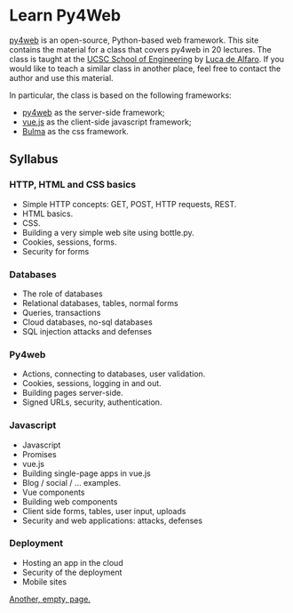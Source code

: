 # Learn Py4Web

[py4web](https://py4web.com) is an open-source, Python-based web framework.  This site contains the material for a class that covers py4web in 20 lectures.  The class is taught at the [UCSC School of Engineering](https://www.soe.ucsc.edu) by [Luca de Alfaro](https://lucadealfaro.github.io).  If you would like to teach a similar class in another place, feel free to contact the author and use this material.

In particular, the class is based on the following frameworks: 

* [py4web](https://py4web.com) as the server-side framework;
* [vue.js](https://vuejs.org/) as the client-side javascript framework;
* [Bulma](https://bulma.io/) as the css framework.


## Syllabus

### HTTP, HTML and CSS basics
* Simple HTTP concepts: GET, POST, HTTP requests, REST.
* HTML basics. 
* CSS.
* Building a very simple web site using bottle.py. 
* Cookies, sessions, forms. 
* Security for forms
### Databases
* The role of databases
* Relational databases, tables, normal forms
* Queries, transactions
* Cloud databases, no-sql databases
* SQL injection attacks and defenses
### Py4web
* Actions, connecting to databases, user validation.
* Cookies, sessions, logging in and out.
* Building pages server-side.
* Signed URLs, security, authentication. 
### Javascript
* Javascript
* Promises
* vue.js
* Building single-page apps in vue.js
* Blog / social / ... examples. 
* Vue components
* Building web components
* Client side forms, tables, user input, uploads
* Security and web applications: attacks, defenses
### Deployment
* Hosting an app in the cloud
* Security of the deployment
* Mobile sites

[Another, empty, page.](other.md)
